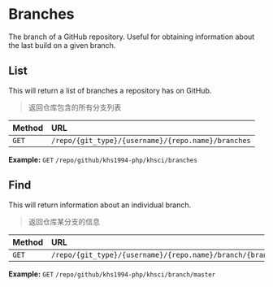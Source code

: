# Branches

The branch of a GitHub repository. Useful for obtaining information about the last build on a given branch.

## List

This will return a list of branches a repository has on GitHub.

> 返回仓库包含的所有分支列表

| Method | URL                                                |
| :----- | :------------------------------------------------- |
| `GET`  | `/repo/{git_type}/{username}/{repo.name}/branches` |

**Example:** `GET` `/repo/github/khs1994-php/khsci/branches`

## Find

This will return information about an individual branch.

> 返回仓库某分支的信息

| Method | URL                                                            |
| :----- | :------------------------------------------------------------- |
| `GET`  | `/repo/{git_type}/{username}/{repo.name}/branch/{branch.name}` |

**Example:** `GET` `/repo/github/khs1994-php/khsci/branch/master`
